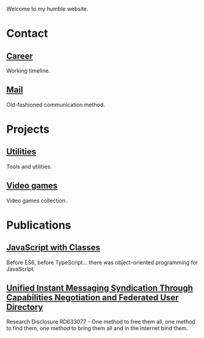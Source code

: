 Welcome to my humble website.

# Contact

## [Career](https://www.linkedin.com/in/diogoeichert)
Working timeline.

## [Mail](mailto:diogoeichert@icloud.com)
Old-fashioned communication method.

# Projects

## [Utilities](https://diogoeichert.github.io/utils)
Tools and utilities.

## [Video games](https://diogoeichert.github.io/games)
Video games collection.

# Publications

## [JavaScript with Classes](JSwC.epub)
Before ES6, before TypeScript... there was object-oriented programming for JavaScript.

## [Unified Instant Messaging Syndication Through Capabilities Negotiation and Federated User Directory](RD633077.pdf)
Research Disclosure RD633077 - One method to free them all, one method to find them, one method to bring them all and in the Internet bind them.
